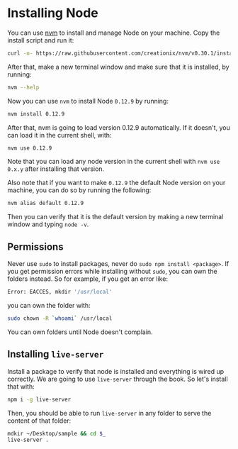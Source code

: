 # Installing Node

You can use [nvm](https://github.com/creationix/nvm) to install and manage Node on your machine. Copy the install script and run it:

```bash
curl -o- https://raw.githubusercontent.com/creationix/nvm/v0.30.1/install.sh | bash
```

After that, make a new terminal window and make sure that it is installed, by running:

```bash
nvm --help
```

Now you can use `nvm` to install Node `0.12.9` by running:

```bash
nvm install 0.12.9
```

After that, nvm is going to load version 0.12.9 automatically. If it doesn't, you can load it in the current shell, with:

```bash
nvm use 0.12.9
```

Note that you can load any node version in the current shell with `nvm use 0.x.y` after installing that version.

Also note that if you want to make `0.12.9` the default Node version on your machine, you can do so by running the following:

```bash
nvm alias default 0.12.9
```

Then you can verify that it is the default version by making a new terminal window and typing `node -v`.

## Permissions

Never use `sudo` to install packages, never do `sudo npm install <package>`. If you get permission errors while installing without `sudo`, you can own the folders instead. So for example, if you get an error like:

```bash
Error: EACCES, mkdir '/usr/local'
```

you can own the folder with:

```bash
sudo chown -R `whoami` /usr/local
```

You can own folders until Node doesn't complain.

## Installing `live-server`

Install a package to verify that node is installed and everything is wired up correctly. We are going to use `live-server` through the book. So let's install that with:

```bash
npm i -g live-server
```

Then, you should be able to run `live-server` in any folder to serve the content of that folder:

```bash
mdkir ~/Desktop/sample && cd $_
live-server .
```

